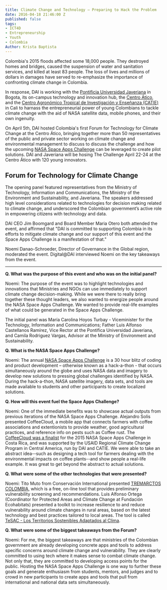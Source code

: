 ```yaml
---
title: Climate Change and Technology – Preparing to Hack the Problem
date: 2016-04-18 21:46:00 Z
published: false
tags:
- ICT4D
- Entrepreneurship
- Youth
- Colombia
Author: Krista Baptista
---
```


Colombia's 2015 floods affected some 18,000 people. They destroyed homes and bridges, caused the suspension of water and sanitation services, and killed at least 83 people. The loss of lives and millions of dollars in damages have served to re-emphasize the importance of confronting climate change in Colombia. 

In response, DAI is working with the [Pontificia Universidad Javeriana](http://www.javeriana.edu.co/) in Bogota, its on-campus technology and innovation hub, the [Centro Ático](http://www.javeriana.edu.co/vicerrectoria-academica/atico),  and the
[Centro Agronómico Tropical de Investigación y Enseñanza (CATIE)](http://www.catie.ac.cr/es/) in Cali to harnass the entrepreneurial power of young Colombians to tackle climate change with the aid of NASA satellite data, mobile phones, and their own ingenuity. 

On April 5th, DAI hosted Colombia's first Forum for Technology for Climate Change at the Centro Ático, bringing together more than 50 representatives of the public and private sector working on climate change and environmental management to discuss to discuss the challenge and how the upcoming [NASA Space Apps Challenge](https://2016.spaceappschallenge.org/locations/bogota-colombia) can be leveraged to create pilot solutions. DAI and Javeriana will be hosing The Challenge April 22-24 at the Centro Ático with 120 young innovators. 

## Forum for Technology for Climate Change

The opening panel featured representatives from the Ministry of Technology, Information and Communications, the Ministry of the Environment and Sustainability, and Javeriana. The speakers addressed high level considerations related to technologies for decision making related to climate change, and underscored the Colombian government’s active role in empowering citizens with technology and data. 

DAI CEO Jim Boomgard and Board Member Maria Otero both attended the event, and affirmed that "DAI is committed to supporting Colombia in its efforts to mitigate climate change and our support of this event and the Space Apps Challenge is a manifestation of that."

Noemi Danao-Schroeder, Director of Governance in the Global region, moderated the event. Digital@DAI interviewed Noemi on the key takeaways from the event. 

---

**Q. What was the purpose of this event and who was on the initial panel?**

Noemi:  The purpose of the event was to highlight technologies and innovations that Ministries and NGOs can use immediately to support climate change decision-making.  While we were there to really bring together these thought leaders, we also wanted to energize people around the NASA Space Apps Challenge.  We wanted to provide real-life examples of what could be generated in the Space Apps Challenge. 

The initial panel was María Carolina Hoyos Turbay - Viceminister for the Technology, Information and Communications; Father Luis Alfonso Castellanos Ramírez, Vice Rector at the Pontifica Universidad Javeriana, and Camila Rodriguez Vargas, Advisor at the Ministry of Environment and Sustainability.

**Q. What is the NASA Space Apps Challenge?**

Noemi: The annual [NASA Space Apps Challenge](https://2016.spaceappschallenge.org/) is a 30 hour blitz of coding and product development – otherwise known as a hack-a-thon - that occurs simultaneously around the globe and uses NASA data and imagery to develop new solutions to pressing global challenges identified by NASA.  During the hack-a-thon, NASA satellite imagery, data sets, and tools are made available to students and other participants to create localized solutions.

**Q. How will this event fuel the Space Apps Challenge?**

Noemi: One of the immediate benefits was to showcase actual outputs from previous iterations of the NASA Space Apps Challenge.  Alejandro Solis presented CoffeeCloud, a mobile app that connects farmers with coffee associations and extentionists to provide weather, good agricultural practices, and reference info on pests such as Coffee rust.  The [CoffeeCloud was a finalist](http://dai.com/news-publications/news/space-apps-challenge-seeks-solutions-adaptation-climate-change) for the 2015 NASA Space Apps Challenge in Costa Rica, and was supported by the USAID Regional Climate Change Program in Central America, run by DAI and CATIE.  We were able to take an abstract idea--such as designing a tech tool for farmers dealing with the environmental impacts on coffee plants--and show people a real-life example.  It was great to get beyond the abstract to actual solutions.   

**Q. What were some of the other technologies that were presented?**
 
Noemi: Tito Muto from Conservación International presented [TREMARCTOS COLOMBIA](http://www.tremarctoscolombia.org/), which is a free, on-line tool that provides preliminary vulnerability screening and recommendations. 
Luis Alfonso Ortega (Coordinator for Protected Areas and Climate Change at Fundación Ecohabitats) presented a toolkit to increase resilience to and reduce vulnerability around climate changes in rural areas, based on the latest technology and best practices tailored to local areas. The tool is called [TeSAC - Los Territorios Sostenibles Adaptados al Clima](https://ccafs.cgiar.org/es/territorios-sostenibles-adaptados-al-clima#.VvrWc2ThCMI).

 
**Q. What were some of the biggest takeaways from the Forum?**

Noemi: For me, the biggest takeaways are that ministries of the Colombian government are already developing concrete apps and tools to address specific concerns around climate change and vulnerability.  They are clearly committed to using tech where it makes sense to combat climate change. Not only that, they are committed to developing access points for the public. Hosting the NASA Space Apps Challenge is one way to further these goals and generate enthusiasm from students, mentors, and judges and to crowd in new participants to create apps and tools that pull from international and national data sets simultaneously.